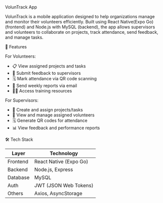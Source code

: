 VolunTrack App

VolunTrack is a mobile application designed to help organizations manage and monitor their volunteers efficiently. Built using React Native(Expo Go) (frontend) and Node.js with MySQL (backend), the app allows supervisors and volunteers to collaborate on projects, track attendance, send feedback, and manage tasks.

🌟 Features

For Volunteers:
- 📋 View assigned projects and tasks
- 📝 Submit feedback to supervisors
- 🗓️ Mark attendance via QR code scanning
- 📧 Send weekly reports via email
- 👨‍🎓 Access training resources

For Supervisors:
- 📁 Create and assign projects/tasks
- 👥 View and manage assigned volunteers
- 🗓️ Generate QR codes for attendance
- 📊 View feedback and performance reports

🛠️ Tech Stack

| Layer       | Technology               |
|-------------|--------------------------|
| Frontend    | React Native (Expo Go)   |
| Backend     | Node.js, Express         |
| Database    | MySQL                    |
| Auth        | JWT (JSON Web Tokens)    |
| Others      | Axios, AsyncStorage      |


